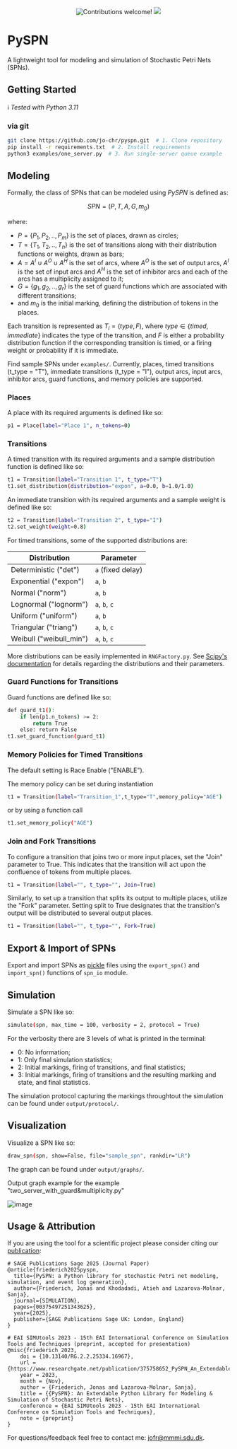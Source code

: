 <p align="center">
    <img src="https://img.shields.io/badge/contributions-welcome!-green" alt="Contributions welcome!"/>
    <img src="https://img.shields.io/github/last-commit/jo-chr/spn-simulator?color=blue">
</p>

# PySPN

A lightweight tool for modeling and simulation of Stochastic Petri Nets (SPNs).

## Getting Started

:information_source: *Tested with Python 3.11*

### via git

```bash
git clone https://github.com/jo-chr/pyspn.git  # 1. Clone repository
pip install -r requirements.txt  # 2. Install requirements
python3 examples/one_server.py  # 3. Run single-server queue example
```

## Modeling

Formally, the class of SPNs that can be modeled using *PySPN* is defined as:

$$SPN = (P, T, A, G, m_0)$$

where:

* $P = \{P_1,P_2,..,P_m\}$ is the set of places, drawn as circles;
* $T = \{T_1,T_2,..,T_n\}$ is the set of transitions along with their distribution functions or weights, drawn as bars;
* $A = A^I \cup A^O \cup A^H$ is the set of arcs, where $A^O$ is the set of output arcs, $A^I$ is the set of input arcs and $A^H$ is the set of inhibitor arcs and each of the arcs has a multiplicity assigned to it;
* $G = \{g_1,g_2,..,g_r\}$ is the set of guard functions which are associated with different transitions;
* and $m_0$ is the initial marking, defining the distribution of tokens in the places.

Each transition is represented as $T_i = (type, F)$, where $type \in \{timed,immediate\}$ indicates the type of the transition, and $F$ is either a probability distribution function if the corresponding transition is timed, or a firing weight or probability if it is immediate. 

Find sample SPNs under `examples/`. Currently, places, timed transitions (t\_type = "T"), immediate transitions (t\_type = "I"), output arcs, input arcs, inhibitor arcs, guard functions, and memory policies are supported.

### Places

A place with its required arguments is defined like so:
```bash
p1 = Place(label="Place 1", n_tokens=0)
```

### Transitions

A timed transition with its required arguments and a sample distribution function is defined like so:
```bash
t1 = Transition(label="Transition 1", t_type="T")
t1.set_distribution(distribution="expon", a=0.0, b=1.0/1.0)
```

An immediate transition with its required arguments and a sample weight is defined like so:
```bash
t2 = Transition(label="Transition 2", t_type="I")
t2.set_weight(weight=0.8)
```

For timed transitions, some of the supported distributions are:

| Distribution           | Parameter        |
|------------------------|------------------|
| Deterministic ("det")  | `a` (fixed delay)|
| Exponential ("expon")  | `a`, `b`         |
| Normal ("norm")        | `a`, `b`         |
| Lognormal ("lognorm")  | `a`, `b`, `c`    |
| Uniform ("uniform")    | `a`, `b`         |
| Triangular ("triang")  | `a`, `b`, `c`    |
| Weibull ("weibull_min")| `a`, `b`, `c`    |

More distributions can be easily implemented in `RNGFactory.py`. See [Scipy's documentation](https://docs.scipy.org/doc/scipy/reference/stats.html) for details regarding the distributions and their parameters.

### Guard Functions for Transitions

Guard functions are defined like so:
```bash
def guard_t1():
    if len(p1.n_tokens) >= 2:
        return True
    else: return False
t1.set_guard_function(guard_t1)
```

### Memory Policies for Timed Transitions

The default setting is Race Enable ("ENABLE").

The memory policy can be set during instantiation
```bash
t1 = Transition(label="Transition_1",t_type="T",memory_policy="AGE")
```
or by using a function call
```bash
t1.set_memory_policy("AGE")
```

### Join  and Fork Transitions
To configure a transition that joins two or more input places, set the "Join" parameter to True. 
This indicates that the transition will act upon the confluence of tokens from multiple places.
```bash
t1 = Transition(label="", t_type="", Join=True)
```
Similarly, to set up a transition that splits its output to multiple places, utilize the "Fork" parameter. 
Setting split to True designates that the transition's output will be distributed to several output places.
```bash
t1 = Transition(label="", t_type="", Fork=True)
```

## Export & Import of SPNs

Export and import SPNs as [pickle](https://docs.python.org/3/library/pickle.html) files using the `export_spn()` and `import_spn()` functions of `spn_io` module.

## Simulation

Simulate a SPN like so:
```bash
simulate(spn, max_time = 100, verbosity = 2, protocol = True)
```

For the verbosity there are 3 levels of what is printed in the terminal:
 
* 0: No information;
* 1: Only final simulation statistics;
* 2: Initial markings, firing of transitions, and final statistics;  
* 3: Initial markings, firing of transitions and the resulting marking and state, and final statistics.

The simulation protocol capturing the markings throughtout the simulation can be found under `output/protocol/`.

## Visualization

Visualize a SPN like so:
```bash
draw_spn(spn, show=False, file="sample_spn", rankdir="LR")
```
The graph can be found under `output/graphs/`. 

Output graph example for the example "two_server_with_guard&multiplicity.py"

![image](https://github.com/user-attachments/assets/13ff155f-4f87-4f9c-9055-64a1f39b2189)


## Usage & Attribution

If you are using the tool for a scientific project please consider citing our [publication](https://www.researchgate.net/publication/375758652_PySPN_An_Extendable_Python_Library_for_Modeling_Simulation_of_Stochastic_Petri_Nets):

    # SAGE Publications Sage 2025 (Journal Paper)
    @article{friederich2025pyspn,
      title={PySPN: a Python library for stochastic Petri net modeling, simulation, and event log generation},
      author={Friederich, Jonas and Khodadadi, Atieh and Lazarova-Molnar, Sanja},
      journal={SIMULATION},
      pages={00375497251343625},
      year={2025},
      publisher={SAGE Publications Sage UK: London, England}
    }
    
    # EAI SIMUtools 2023 - 15th EAI International Conference on Simulation Tools and Techniques (preprint, accepted for presentation)
    @misc{friederich_2023,
        doi = {10.13140/RG.2.2.25334.16967},
        url = {https://www.researchgate.net/publication/375758652_PySPN_An_Extendable_Python_Library_for_Modeling_Simulation_of_Stochastic_Petri_Nets},
        year = 2023,
        month = {Nov},
        author = {Friederich, Jonas and Lazarova-Molnar, Sanja},
        title = {{PySPN}: An Extendable Python Library for Modeling & Simulation of Stochastic Petri Nets},
        conference = {EAI SIMUtools 2023 - 15th EAI International Conference on Simulation Tools and Techniques},
        note = {preprint}
    } 



For questions/feedback feel free to contact me: jofr@mmmi.sdu.dk.


 
